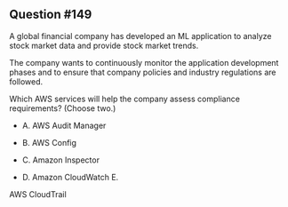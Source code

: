 ## Question #149

 A global financial company has developed an ML application to analyze stock market data and provide stock market trends.

The company wants to continuously monitor the application development phases and to ensure that company policies and industry regulations are followed.

Which AWS services will help the company assess compliance requirements? (Choose two.)

- A. AWS Audit Manager

- B. AWS Config

- C. Amazon Inspector

- D. Amazon CloudWatch E.

AWS CloudTrail